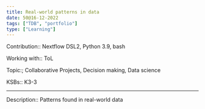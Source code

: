```yaml
---
title: Real-world patterns in data
date: 50@16-12-2022
tags: ["TDB", "portfolio"]
type: ["Learning"]
---
```


Contribution:: Nextflow DSL2, Python 3.9, bash

Working with:: ToL

Topic:; Collaborative Projects, Decision making, Data science

KSBs:: K3-3

---

Description:: Patterns found in real-world data